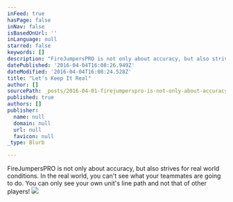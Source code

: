 ```yaml
---
inFeed: true
hasPage: false
inNav: false
isBasedOnUrl: ''
inLanguage: null
starred: false
keywords: []
description: "FireJumpersPRO is not only about accuracy, but also strives for real world conditions. In the real world, you can't see what your teammates are going to do. You can only see your own unit's line path and not that of other players!"
datePublished: '2016-04-04T16:08:26.949Z'
dateModified: '2016-04-04T16:08:24.528Z'
title: "Let's Keep It Real"
author: []
sourcePath: _posts/2016-04-01-firejumperspro-is-not-only-about-accuracy-but-also-strives.md
published: true
authors: []
publisher:
  name: null
  domain: null
  url: null
  favicon: null
_type: Blurb

---
```

FireJumpersPRO is not only about accuracy, but also strives for real world conditions. In the real world, you can't see what your teammates are going to do. You can only see your own unit's line path and not that of other players!
![](https://the-grid-user-content.s3-us-west-2.amazonaws.com/e03e217c-1c2c-44b8-85d1-a532b50106e5.gif)
